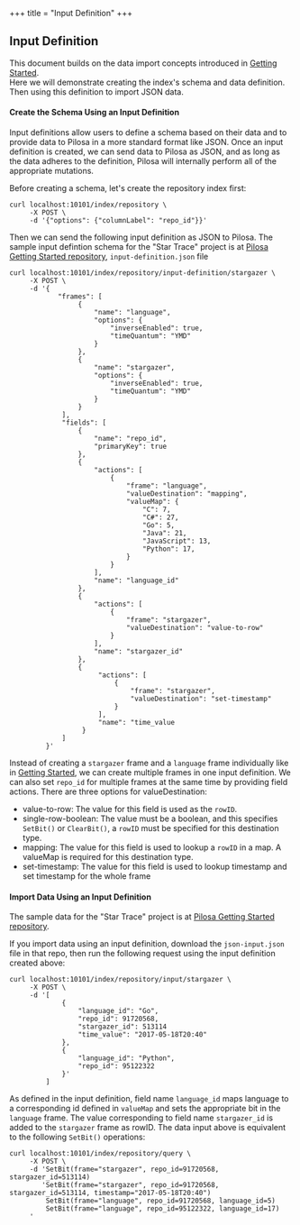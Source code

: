 +++
title = "Input Definition"
+++

## Input Definition
This document builds on the data import concepts introduced in [Getting Started](../getting-started/).  
Here we will demonstrate creating the index's schema and data definition.  Then using this definition to import JSON data.

#### Create the Schema Using an Input Definition

Input definitions allow users to define a schema based on their data and to provide data to Pilosa in a more standard format like JSON. Once an input definition is created, we can send data to Pilosa as JSON, and as long as the data adheres to the definition, Pilosa will internally perform all of the appropriate mutations.

Before creating a schema, let's create the repository index first:

```
curl localhost:10101/index/repository \
     -X POST \
     -d '{"options": {"columnLabel": "repo_id"}}'
```
Then we can send the following input definition as JSON to Pilosa. The sample input defintion schema for the "Star Trace" project is at [Pilosa Getting Started repository](https://github.com/pilosa/getting-started), `input-definition.json` file

```
curl localhost:10101/index/repository/input-definition/stargazer \
     -X POST \
     -d '{
            "frames": [
                 {
                     "name": "language", 
                     "options": { 
                         "inverseEnabled": true, 
                         "timeQuantum": "YMD"
                     }
                 }, 
                 {
                     "name": "stargazer", 
                     "options": {
                         "inverseEnabled": true, 
                         "timeQuantum": "YMD"
                     }
                 }
             ],
             "fields": [
                 {
                     "name": "repo_id", 
                     "primaryKey": true
                 }, 
                 {
                     "actions": [
                         {
                             "frame": "language", 
                             "valueDestination": "mapping", 
                             "valueMap": {
                                 "C": 7, 
                                 "C#": 27, 
                                 "Go": 5, 
                                 "Java": 21, 
                                 "JavaScript": 13, 
                                 "Python": 17, 
                             }
                         }
                     ], 
                     "name": "language_id"
                 }, 
                 {
                     "actions": [
                         {
                             "frame": "stargazer", 
                             "valueDestination": "value-to-row"
                         }
                     ], 
                     "name": "stargazer_id"
                 },
                 {
                      "actions": [
                          {
                              "frame": "stargazer", 
                              "valueDestination": "set-timestamp"
                          }
                      ], 
                      "name": "time_value
                  }
             ] 
         }'
```

Instead of creating a `stargazer` frame and a `language` frame individually like in [Getting Started](../getting-started/), we can create multiple frames in one input definition.
We can also set `repo_id` for multiple frames at the same time by providing field actions. There are three options for valueDestination:

 - value-to-row: The value for this field is used as the `rowID`.
 - single-row-boolean: The value must be a boolean, and this specifies `SetBit()` or `ClearBit()`, a `rowID` must be specified for this destination type.
 - mapping: The value for this field is used to lookup a `rowID` in a map. A valueMap is required for this destination type.
 - set-timestamp: The value for this field is used to lookup timestamp and set timestamp for the whole frame

#### Import Data Using an Input Definition

The sample data for the "Star Trace" project is at [Pilosa Getting Started repository](https://github.com/pilosa/getting-started). 

If you import data using an input definition, download the `json-input.json` file in that repo, then run the following request using the input definition created above:

```
curl localhost:10101/index/repository/input/stargazer \
     -X POST \
     -d '[
             {
                 "language_id": "Go", 
                 "repo_id": 91720568, 
                 "stargazer_id": 513114
                 "time_value": "2017-05-18T20:40"
             }, 
             {
                 "language_id": "Python", 
                 "repo_id": 95122322
             }'
         ]
```

As defined in the input definition, field name `language_id` maps language to a corresponding id defined in `valueMap` and sets the appropriate bit in the `language` frame.  The value corresponding to field name `stargazer_id` is added to the `stargazer` frame as rowID.
The data input above is equivalent to the following `SetBit()` operations:

```
curl localhost:10101/index/repository/query \
     -X POST \
     -d 'SetBit(frame="stargazer", repo_id=91720568, stargazer_id=513114)
        'SetBit(frame="stargazer", repo_id=91720568, stargazer_id=513114, timestamp="2017-05-18T20:40")
         SetBit(frame="language", repo_id=91720568, language_id=5)
         SetBit(frame="language", repo_id=95122322, language_id=17)
     '
```